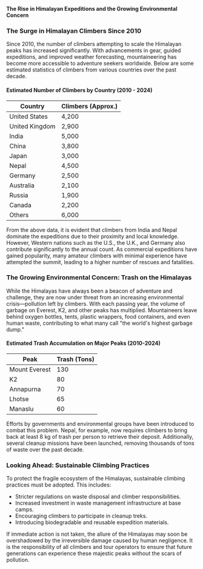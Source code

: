 **The Rise in Himalayan Expeditions and the Growing Environmental Concern**

### The Surge in Himalayan Climbers Since 2010
Since 2010, the number of climbers attempting to scale the Himalayan peaks has increased significantly. With advancements in gear, guided expeditions, and improved weather forecasting, mountaineering has become more accessible to adventure seekers worldwide. Below are some estimated statistics of climbers from various countries over the past decade.

#### **Estimated Number of Climbers by Country (2010 - 2024)**
| Country       | Climbers (Approx.) |
|--------------|------------------|
| United States | 4,200 |
| United Kingdom | 2,900 |
| India        | 5,000 |
| China        | 3,800 |
| Japan        | 3,000 |
| Nepal        | 4,500 |
| Germany      | 2,500 |
| Australia    | 2,100 |
| Russia       | 1,900 |
| Canada       | 2,200 |
| Others       | 6,000 |

From the above data, it is evident that climbers from India and Nepal dominate the expeditions due to their proximity and local knowledge. However, Western nations such as the U.S., the U.K., and Germany also contribute significantly to the annual count. As commercial expeditions have gained popularity, many amateur climbers with minimal experience have attempted the summit, leading to a higher number of rescues and fatalities.

### **The Growing Environmental Concern: Trash on the Himalayas**
While the Himalayas have always been a beacon of adventure and challenge, they are now under threat from an increasing environmental crisis—pollution left by climbers. With each passing year, the volume of garbage on Everest, K2, and other peaks has multiplied. Mountaineers leave behind oxygen bottles, tents, plastic wrappers, food containers, and even human waste, contributing to what many call "the world's highest garbage dump."

#### **Estimated Trash Accumulation on Major Peaks (2010-2024)**
| Peak          | Trash (Tons) |
|--------------|-------------|
| Mount Everest | 130 |
| K2           | 80  |
| Annapurna    | 70  |
| Lhotse       | 65  |
| Manaslu      | 60  |

Efforts by governments and environmental groups have been introduced to combat this problem. Nepal, for example, now requires climbers to bring back at least 8 kg of trash per person to retrieve their deposit. Additionally, several cleanup missions have been launched, removing thousands of tons of waste over the past decade.

### **Looking Ahead: Sustainable Climbing Practices**
To protect the fragile ecosystem of the Himalayas, sustainable climbing practices must be adopted. This includes:
- Stricter regulations on waste disposal and climber responsibilities.
- Increased investment in waste management infrastructure at base camps.
- Encouraging climbers to participate in cleanup treks.
- Introducing biodegradable and reusable expedition materials.

If immediate action is not taken, the allure of the Himalayas may soon be overshadowed by the irreversible damage caused by human negligence. It is the responsibility of all climbers and tour operators to ensure that future generations can experience these majestic peaks without the scars of pollution.

